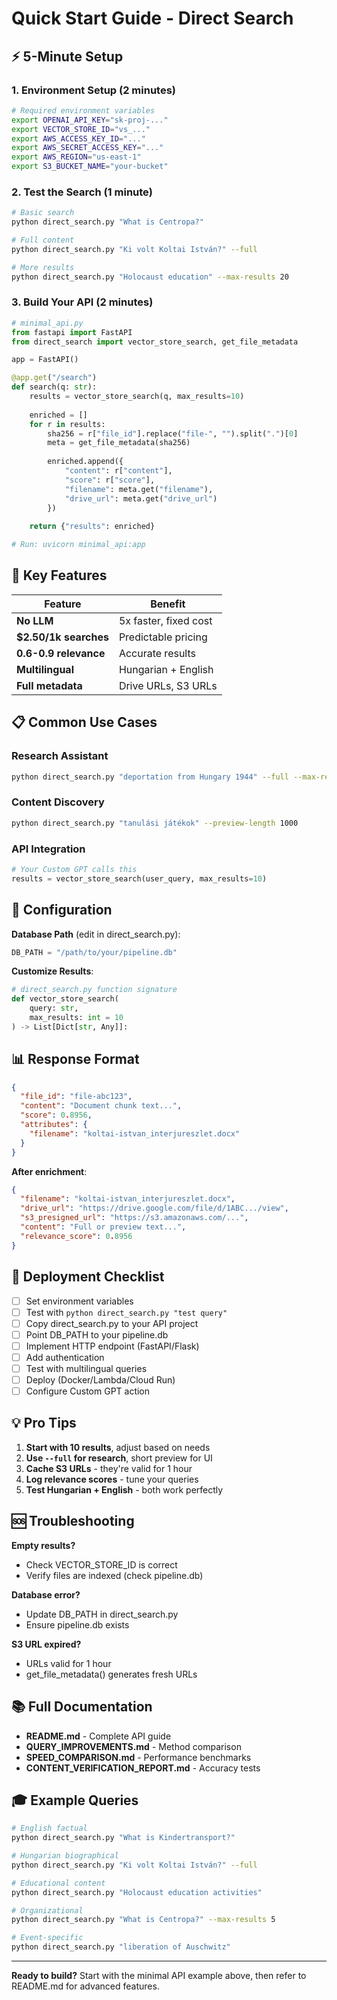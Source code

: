 # Quick Start Guide - Direct Search

## ⚡ 5-Minute Setup

### 1. Environment Setup (2 minutes)

```bash
# Required environment variables
export OPENAI_API_KEY="sk-proj-..."
export VECTOR_STORE_ID="vs_..."
export AWS_ACCESS_KEY_ID="..."
export AWS_SECRET_ACCESS_KEY="..."
export AWS_REGION="us-east-1"
export S3_BUCKET_NAME="your-bucket"
```

### 2. Test the Search (1 minute)

```bash
# Basic search
python direct_search.py "What is Centropa?"

# Full content
python direct_search.py "Ki volt Koltai István?" --full

# More results
python direct_search.py "Holocaust education" --max-results 20
```

### 3. Build Your API (2 minutes)

```python
# minimal_api.py
from fastapi import FastAPI
from direct_search import vector_store_search, get_file_metadata

app = FastAPI()

@app.get("/search")
def search(q: str):
    results = vector_store_search(q, max_results=10)
    
    enriched = []
    for r in results:
        sha256 = r["file_id"].replace("file-", "").split(".")[0]
        meta = get_file_metadata(sha256)
        
        enriched.append({
            "content": r["content"],
            "score": r["score"],
            "filename": meta.get("filename"),
            "drive_url": meta.get("drive_url")
        })
    
    return {"results": enriched}

# Run: uvicorn minimal_api:app
```

## 🎯 Key Features

| Feature | Benefit |
|---------|---------|
| **No LLM** | 5x faster, fixed cost |
| **$2.50/1k searches** | Predictable pricing |
| **0.6-0.9 relevance** | Accurate results |
| **Multilingual** | Hungarian + English |
| **Full metadata** | Drive URLs, S3 URLs |

## 📋 Common Use Cases

### Research Assistant
```bash
python direct_search.py "deportation from Hungary 1944" --full --max-results 5
```

### Content Discovery
```bash
python direct_search.py "tanulási játékok" --preview-length 1000
```

### API Integration
```python
# Your Custom GPT calls this
results = vector_store_search(user_query, max_results=10)
```

## 🔧 Configuration

**Database Path** (edit in direct_search.py):
```python
DB_PATH = "/path/to/your/pipeline.db"
```

**Customize Results**:
```python
# direct_search.py function signature
def vector_store_search(
    query: str,
    max_results: int = 10
) -> List[Dict[str, Any]]:
```

## 📊 Response Format

```json
{
  "file_id": "file-abc123",
  "content": "Document chunk text...",
  "score": 0.8956,
  "attributes": {
    "filename": "koltai-istvan_interjureszlet.docx"
  }
}
```

**After enrichment**:
```json
{
  "filename": "koltai-istvan_interjureszlet.docx",
  "drive_url": "https://drive.google.com/file/d/1ABC.../view",
  "s3_presigned_url": "https://s3.amazonaws.com/...",
  "content": "Full or preview text...",
  "relevance_score": 0.8956
}
```

## 🚀 Deployment Checklist

- [ ] Set environment variables
- [ ] Test with `python direct_search.py "test query"`
- [ ] Copy direct_search.py to your API project
- [ ] Point DB_PATH to your pipeline.db
- [ ] Implement HTTP endpoint (FastAPI/Flask)
- [ ] Add authentication
- [ ] Test with multilingual queries
- [ ] Deploy (Docker/Lambda/Cloud Run)
- [ ] Configure Custom GPT action

## 💡 Pro Tips

1. **Start with 10 results**, adjust based on needs
2. **Use `--full` for research**, short preview for UI
3. **Cache S3 URLs** - they're valid for 1 hour
4. **Log relevance scores** - tune your queries
5. **Test Hungarian + English** - both work perfectly

## 🆘 Troubleshooting

**Empty results?**
- Check VECTOR_STORE_ID is correct
- Verify files are indexed (check pipeline.db)

**Database error?**
- Update DB_PATH in direct_search.py
- Ensure pipeline.db exists

**S3 URL expired?**
- URLs valid for 1 hour
- get_file_metadata() generates fresh URLs

## 📚 Full Documentation

- **README.md** - Complete API guide
- **QUERY_IMPROVEMENTS.md** - Method comparison
- **SPEED_COMPARISON.md** - Performance benchmarks
- **CONTENT_VERIFICATION_REPORT.md** - Accuracy tests

## 🎓 Example Queries

```bash
# English factual
python direct_search.py "What is Kindertransport?"

# Hungarian biographical
python direct_search.py "Ki volt Koltai István?" --full

# Educational content
python direct_search.py "Holocaust education activities"

# Organizational
python direct_search.py "What is Centropa?" --max-results 5

# Event-specific
python direct_search.py "liberation of Auschwitz"
```

---

**Ready to build?** Start with the minimal API example above, then refer to README.md for advanced features.
